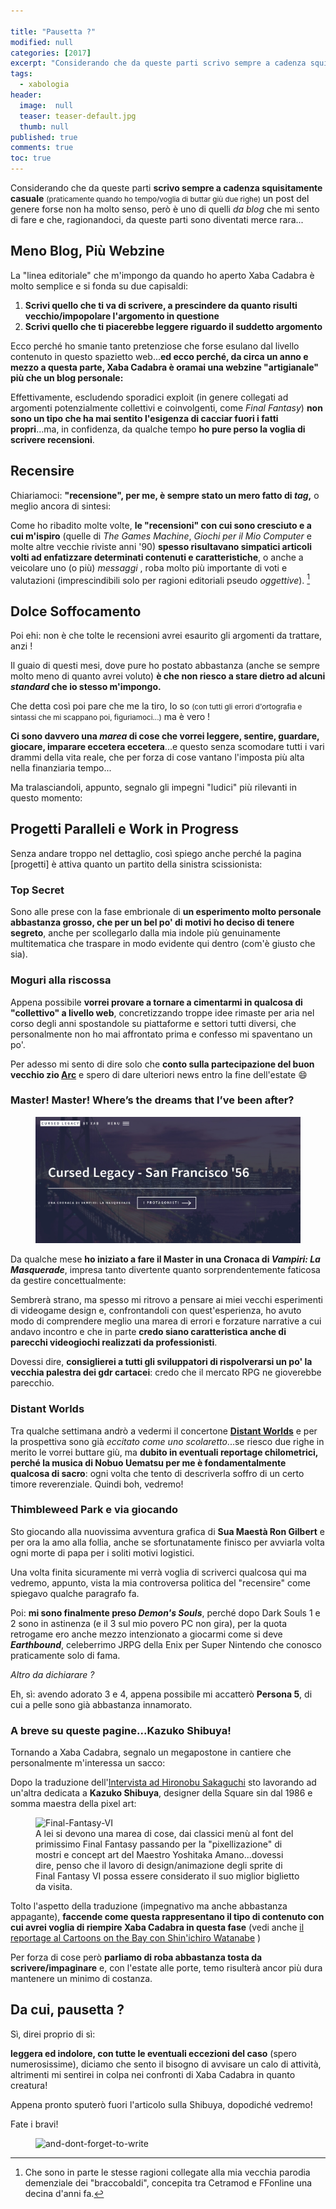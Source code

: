 ```yaml
---

title: "Pausetta ?"
modified: null
categories: [2017]
excerpt: "Considerando che da queste parti scrivo sempre a cadenza squisitamente casuale (praticamente quando ho tempo/voglia di buttar giù due righe) un post del genere non dovrebbe avere chissà quale senso, però..."
tags:
  - xabologia
header:  
  image:  null
  teaser: teaser-default.jpg
  thumb: null
published: true
comments: true
toc: true
---
```


Considerando che da queste parti **scrivo sempre a cadenza squisitamente casuale** <small>(praticamente quando ho tempo/voglia di buttar giù due righe)</small>  un post del genere forse non ha molto senso, però è uno di quelli _da blog_ che mi sento di fare e che, ragionandoci, da queste parti sono diventati merce rara...

## Meno Blog, Più Webzine 

La "linea editoriale" che m'impongo da quando ho aperto Xaba Cadabra è molto semplice e si fonda su due capisaldi:

1. **Scrivi quello che ti va di scrivere, a prescindere da quanto risulti vecchio/impopolare l'argomento in questione**
2. **Scrivi quello che ti piacerebbe leggere riguardo il suddetto argomento**

Ecco perché ho smanie  tanto pretenziose che forse esulano dal livello contenuto in questo spazietto web...**ed ecco perché, da circa un anno e mezzo a questa parte, Xaba Cadabra è oramai una webzine "artigianale" più che un blog personale:**

Effettivamente, escludendo sporadici exploit (in genere collegati ad argomenti potenzialmente collettivi e coinvolgenti, come _Final Fantasy_) **non sono un tipo che ha mai sentito l'esigenza di cacciar fuori i fatti propri**...ma, in confidenza, da qualche tempo **ho pure perso la voglia di scrivere recensioni**.

## Recensire

Chiariamoci: **"recensione", per me, è sempre stato un mero fatto di _tag_,** o meglio ancora di sintesi:

Come ho  ribadito molte volte, **le "recensioni" con cui sono cresciuto e a cui m'ispiro** (quelle di _The Games Machine_, _Giochi per il Mio Computer_ e molte altre vecchie riviste anni '90) **spesso risultavano simpatici articoli volti ad enfatizzare determinati contenuti e caratteristiche**, o anche a veicolare uno (o più) _messaggi_ , roba molto più importante di  voti e valutazioni (imprescindibili solo per ragioni editoriali pseudo _oggettive_). [^editoriali]

[^editoriali]: Che sono in parte le stesse ragioni collegate alla mia vecchia parodia demenziale dei "braccobaldi", concepita tra Cetramod e FFonline una decina d'anni fa.

## Dolce Soffocamento 

Poi ehi: non è che tolte le recensioni avrei esaurito gli argomenti da trattare, anzi !

Il guaio di questi mesi, dove pure ho postato abbastanza (anche se sempre molto meno di quanto avrei voluto) **è che non riesco a stare dietro ad alcuni _standard_ che io stesso m'impongo.**

Che detta così poi pare che me la tiro, lo so <small>(con tutti gli errori d'ortografia e sintassi che mi scappano poi, figuriamoci...)</small> ma è vero !

**Ci sono davvero una _marea_ di cose che vorrei leggere, sentire, guardare, giocare, imparare eccetera eccetera**...e questo senza scomodare tutti i vari drammi della vita reale, che per forza di cose vantano l'imposta più alta nella finanziaria tempo...

Ma tralasciandoli, appunto, segnalo gli impegni "ludici" più rilevanti in questo momento:

## Progetti Paralleli e Work in Progress 

Senza andare troppo nel dettaglio, così spiego anche perché la pagina [progetti] è attiva quanto un partito della sinistra scissionista:

### Top Secret

Sono alle prese con la fase embrionale di **un esperimento molto personale abbastanza grosso, che per un bel po' di motivi ho deciso di tenere segreto**, anche per scollegarlo dalla mia indole più genuinamente multitematica che traspare in modo evidente qui dentro (com'è giusto che sia).

### Moguri alla riscossa

Appena possibile **vorrei provare a tornare a cimentarmi in qualcosa di "collettivo" a livello web**, concretizzando troppe idee rimaste per aria nel corso degli anni spostandole su piattaforme e settori tutti diversi, che personalmente non ho mai affrontato prima e confesso mi spaventano un po'. 

Per adesso mi sento di dire solo che **conto sulla partecipazione del buon vecchio zio [Arc](http://www.arcweb.it/)** e spero di dare ulteriori news entro la fine dell'estate 😄

### Master! Master! Where’s the dreams that I’ve been after?

<figure>
<img src='/gallery/cursed-legacy/cursed-legacy-screen.jpg' alt='cursed-legacy'>
</figure>

Da qualche mese **ho iniziato a fare il Master in una Cronaca di _Vampiri: La Masquerade_**, impresa tanto divertente quanto sorprendentemente faticosa da gestire concettualmente: 

Sembrerà strano, ma spesso mi ritrovo a pensare ai miei vecchi esperimenti di videogame design e, confrontandoli con quest'esperienza, ho avuto modo di comprendere meglio una marea di errori e forzature narrative a cui andavo incontro e che in parte **credo siano caratteristica anche di parecchi videogiochi realizzati da professionisti**. 

Dovessi dire, **consiglierei a tutti gli sviluppatori di rispolverarsi un po' la vecchia palestra dei gdr cartacei**: credo che il mercato RPG ne gioverebbe parecchio.

### Distant Worlds

Tra qualche settimana andrò a vedermi il concertone [**Distant Worlds**](http://www.ffdistantworlds.com/concert/milan/) e per la prospettiva sono già _eccitato come uno scolaretto_...se riesco due righe in merito le vorrei buttare giù, ma **dubito in eventuali reportage chilometrici, perché la musica di Nobuo Uematsu per me è fondamentalmente qualcosa di sacro**: ogni volta che tento di descriverla soffro di un certo timore reverenziale. Quindi boh, vedremo!

### Thimbleweed Park e via giocando

Sto giocando alla nuovissima avventura grafica di **Sua Maestà Ron Gilbert** e per ora la amo alla follia, anche se sfortunatamente finisco per avviarla volta ogni morte di papa per i soliti motivi logistici. 

Una volta finita sicuramente mi verrà voglia di scriverci qualcosa qui ma vedremo, appunto, vista la mia controversa politica del "recensire" come spiegavo qualche paragrafo fa.

Poi: **mi sono finalmente preso _Demon's Souls_**, perché dopo Dark Souls 1 e 2 sono in astinenza (e il 3 sul mio povero PC non gira), per la quota retrogame ero anche mezzo intenzionato a giocarmi come si deve _**Earthbound**_, celeberrimo JRPG della Enix per Super Nintendo che conosco praticamente solo di fama.

_Altro da dichiarare ?_

Eh, sì: avendo adorato 3 e 4, appena possibile mi accatterò **Persona 5**, di cui a pelle sono già abbastanza innamorato.
 
### A breve su queste pagine...Kazuko Shibuya!

Tornando a Xaba Cadabra, segnalo un megapostone in cantiere che personalmente m'interessa un sacco: 

Dopo la traduzione dell'[Intervista ad Hironobu Sakaguchi](http://xabacadabra.com/2017/intervista-hironobu-sakaguchi/) sto lavorando ad un'altra dedicata a **Kazuko Shibuya**, designer della Square sin dal 1986 e somma maestra della pixel art: 

<figure>
<img src='https://lparchive.org/Final-Fantasy-VI-(by-Blastinus)/Update%2047/1-25072011_134100.png' alt='Final-Fantasy-VI'>
<figcaption>A lei si devono una marea di cose, dai classici menù al font del primissimo Final Fantasy passando per la "pixellizazione" di mostri e concept art del Maestro Yoshitaka Amano...dovessi dire, penso che il lavoro di design/animazione degli sprite di Final Fantasy VI possa essere considerato il suo miglior biglietto da visita.</figcaption>
</figure>

Tolto l'aspetto della traduzione (impegnativo ma anche abbastanza appagante), **faccende come questa rappresentano il tipo di contenuto con cui avrei voglia di riempire Xaba Cadabra in questa fase** (vedi anche  [il reportage al Cartoons on the Bay con Shin'ichiro Watanabe](http://xabacadabra.com/2017/il-shinichiro-watanabe-cartoons-on-the-bay-cowboy-bebop/) )

Per forza di cose però **parliamo di roba abbastanza tosta da scrivere/impaginare** e, con l'estate alle porte, temo risulterà ancor più dura mantenere un minimo di costanza.

## Da cui, pausetta ?

Sì, direi proprio di sì: 

**leggera ed indolore, con tutte le eventuali eccezioni del caso** (spero numerosissime), diciamo che sento il bisogno di avvisare un calo di attività, altrimenti mi sentirei in colpa nei confronti di Xaba Cadabra in quanto creatura!

Appena pronto sputerò fuori l'articolo sulla Shibuya, dopodiché vedremo!

Fate i bravi!

<figure>
<img src='https://lparchive.org/The-Secret-of-Monkey-Island/Update%2018/57-somi_781.gif' alt='and-dont-forget-to-write'>
</figure>
